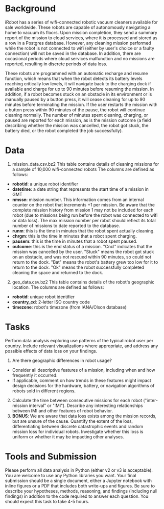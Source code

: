 # Background
iRobot has a series of wifi-connected robotic vacuum cleaners available for sale worldwide. These robots are capable of autonomously navigating a home to vacuum its floors. Upon mission completion, they send a summary report of the mission to cloud services, where it is processed and stored as a row in a Postgres database. However, any cleaning mission performed while the robot is not connected to wifi (either by user's choice or a faulty connection) will not be saved in the database. In addition, there are occasional periods where cloud services malfunction and no missions are reported, resulting in discrete periods of data loss.

These robots are programmed with an automatic recharge and resume function, which means that when the robot detects its battery levels reaching critically low levels, it will navigate back to the charging dock if available and charge for up to 90 minutes before resuming the mission. In addition, if a robot becomes stuck on an obstacle in its environment or is manually paused by a button press, it will cease cleaning for up to 90 minutes before terminating the mission. If the user restarts the mission with a button press within 90 minutes of the pause, the robot will continue cleaning normally. The number of minutes spent cleaning, charging, or paused are reported for each mission, as is the mission outcome (a field describing whether the mission was cancelled, the robot got stuck, the battery died, or the robot completed the job successfully).

# Data
1. mission_data.csv.bz2
This table contains details of cleaning missions for a sample of 10,000 wifi-connected robots
The columns are defined as follows:
 * **robotid**: a unique robot identifier
 * **datetime**: a date string that represents the start time of a mission in GMT
 * **nmssn**: mission number. This information comes from an internal counter on the robot that increments +1 per mission. Be aware that the complete mission history from mission 1 may not be included for each robot (due to missions being run before the robot was connected to wifi or data loss). The max mission number per robot should reflect its total number of missions to date reported to the database.
 * **runm**: this is the time in minutes that the robot spent actually cleaning.
 * **chrgm**: this is the time in minutes that a robot spent charging.
 * **pausem**: this is the time in minutes that a robot spent paused.
 * **outcome**: this is the end status of a mission. "Cncl" indicates that the mission was cancelled by the user. "Stuck" means the robot got stuck on an obstacle, and was not rescued within 90 minutes, so could not return to the dock. "Bat" means the robot's battery grew too low for it to return to the dock. "Ok" means the robot successfully completed cleaning the space and returned to the dock.

2. geo_data.csv.bz2
This table contains details of the robot's geographic location.
The columns are defined as follows:
 * **robotid**: unique robot identifier
 * **country_cd**: 2-letter ISO country code
 * **timezone**: robot's timezone (from IANA/Olson database)

# Tasks
Perform data analysis exploring use patterns of the typical robot user per country. Include relevant visualizations where appropriate, and address any possible effects of data loss on your findings.
1. Are there geographic differences in robot usage?
  - Consider all descriptive features of a mission, including when and how frequently it occurred.
  - If applicable, comment on how trends in these features might impact design decisions for the hardware, battery, or navigation algorithms of robots sold in different regions.
2. Calculate the time between consecutive missions for each robot ("inter-mission interval" or "IMI"). Describe any interesting relationships between IMI and other features of robot behavior.
3. **BONUS**: We are aware that data loss exists among the mission records, but are unsure of the cause. Quantify the extent of the loss, differentiating between discrete catastrophic events and random mission loss for individual robots. Investigate whether this loss is uniform or whether it may be impacting other analyses.

# Tools and Submission
Please perform all data analysis in Python (either v2 or v3 is acceptable). You are welcome to use any Python libraries you want. Your final submission should be a single document, either a Jupyter notebook with inline figures or a PDF that includes both write-ups and figures. Be sure to describe your hypotheses, methods, reasoning, and findings (including null findings) in addition to the code required to answer each question. You should expect this task to take 4-5 hours.
